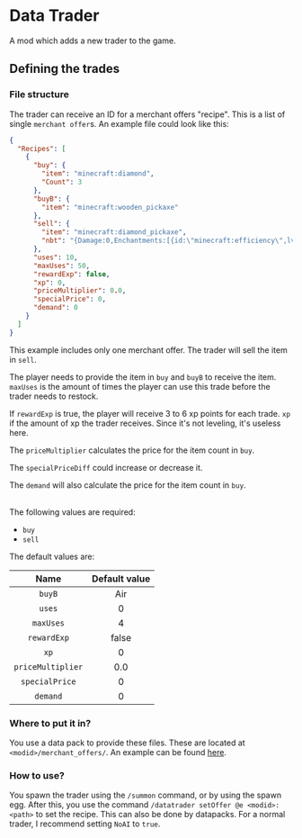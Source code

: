 # Data Trader

A mod which adds a new trader to the game.

## Defining the trades
### File structure
The trader can receive an ID for a merchant offers "recipe". This is a list of single `merchant offer`s. An example
file could look like this:

```json
{
  "Recipes": [
    {
      "buy": {
        "item": "minecraft:diamond",
        "Count": 3
      },
      "buyB": {
        "item": "minecraft:wooden_pickaxe"
      },
      "sell": {
        "item": "minecraft:diamond_pickaxe",
        "nbt": "{Damage:0,Enchantments:[{id:\"minecraft:efficiency\",lvl:2},{id:\"minecraft:unbreaking\", lvl:10}]}"
      },
      "uses": 10,
      "maxUses": 50,
      "rewardExp": false,
      "xp": 0,
      "priceMultiplier": 0.0,
      "specialPrice": 0,
      "demand": 0
    }
  ]
}
```

This example includes only one merchant offer. The trader will sell the item in `sell`.

The player needs to provide the item in `buy` and `buyB` to receive the item.
`maxUses` is the amount of times the player can use this trade before the trader needs to restock.

If `rewardExp` is true, the player will receive 3 to 6 xp points for each trade.
`xp` if the amount of xp the trader receives. Since it's not leveling, it's useless here.

The `priceMultiplier` calculates the price for the item count in `buy`.

The `specialPriceDiff` could increase or decrease it.

The `demand` will also calculate the price for the item count in `buy`.

<br>
The following values are required:

- `buy`
- `sell`

The default values are:

|        Name         |  Default value  |
|:-------------------:|:---------------:|
|       `buyB`        |       Air       |
|       `uses`        |        0        |
|      `maxUses`      |        4        |
|     `rewardExp`     |      false      |
|        `xp`         |        0        |
|  `priceMultiplier`  |       0.0       |
|   `specialPrice`    |        0        |
|      `demand`       |        0        |

### Where to put it in?
You use a data pack to provide these files. These are located at `<modid>/merchant_offers/`. An example can be found
[here](src/main/resources/data/datatrader/merchant_offers/).

### How to use?
You spawn the trader using the `/summon` command, or by using the spawn egg. After this, you use the command
`/datatrader setOffer @e <modid>:<path>` to set the recipe. This can also be done by datapacks.
For a normal trader, I recommend setting `NoAI` to `true`.